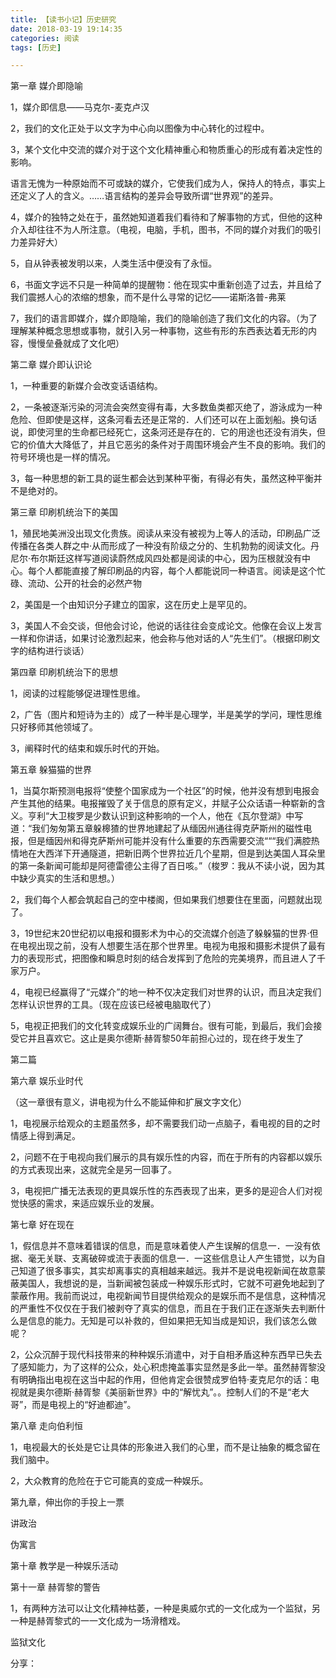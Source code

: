 ```yaml
---
title: 【读书小记】历史研究
date: 2018-03-19 19:14:35
categories: 阅读
tags: [历史]

---
```

第一章 媒介即隐喻

1，媒介即信息——马克尔-麦克卢汉

2，我们的文化正处于以文字为中心向以图像为中心转化的过程中。

3，某个文化中交流的媒介对于这个文化精神重心和物质重心的形成有着决定性的影响。<!--more-->

  语言无愧为一种原始而不可或缺的媒介，它使我们成为人，保持人的特点，事实上还定义了人的含义。……语言结构的差异会导致所谓“世界观”的差异。

4，媒介的独特之处在于，虽然她知道着我们看待和了解事物的方式，但他的这种介入却往往不为人所注意。（电视，电脑，手机，图书，不同的媒介对我们的吸引力差异好大）

5，自从钟表被发明以来，人类生活中便没有了永恒。

6，书面文字远不只是一种简单的提醒物：他在现实中重新创造了过去，并且给了我们震撼人心的浓缩的想象，而不是什么寻常的记忆——诺斯洛普-弗莱

7，我们的语言即媒介，媒介即隐喻，我们的隐喻创造了我们文化的内容。（为了理解某种概念思想或事物，就引入另一种事物，这些有形的东西表达着无形的内容，慢慢垒叠就成了文化吧）

 

第二章 媒介即认识论

1，一种重要的新媒介会改变话语结构。

2，一条被逐渐污染的河流会突然变得有毒，大多数鱼类都灭绝了，游泳成为一种危险、但即使是这样，这条河看去还是正常的．人们还可以在上面划船。换句话说，即使河里的生命都已经死亡，这条河还是存在的．它的用途也还没有消失，但它的价值大大降低了，并且它恶劣的条件对于周围环境会产生不良的影响。我们的符号环境也是一样的情况。

3，每一种思想的新工具的诞生都会达到某种平衡，有得必有失，虽然这种平衡并不是绝对的。

 

第三章 印刷机统治下的美国

1，殖民地美洲没出现文化贵族。阅读从来没有被视为上等人的活动，印刷品广泛传播在各类人群之中·从而形成了一种没有阶级之分的、生机勃勃的阅读文化。丹尼尔·布尔斯廷这样写道阅读蔚然成风四处都是阅读的中心，因为压根就没有中心。每个人都能直接了解印刷品的内容，每个人都能说同一种语言。阅读是这个忙碌、流动、公开的社会的必然产物

2，美国是一个由知识分子建立的国家，这在历史上是罕见的。

3，美国人不会交谈，但他会讨论，他说的话往往会变成论文。他像在会议上发言一样和你讲话，如果讨论激烈起来，他会称与他对话的人“先生们”。（根据印刷文字的结构进行谈话）

 

第四章 印刷机统治下的思想

1，阅读的过程能够促进理性思维。

2，广告（图片和短诗为主的）成了一种半是心理学，半是美学的学问，理性思维只好移师其他领域了。

3，阐释时代的结束和娱乐时代的开始。

 

第五章 躲猫猫的世界

1，当莫尔斯预测电报将“使整个国家成为一个社区”的时候，他并没有想到电报会产生其他的结果。电报摧毁了关于信息的原有定义，并赋子公众话语一种崭新的含义。亨利“大卫梭罗是少数认识到这种影响的一个人，他在《瓦尔登湖》中写道：“我们匆匆第五章躲槔猹的世界地建起了从缅因州通往得克萨斯州的磁性电报，但是缅因州和得克萨斯州可能并没有什么重要的东西需要交流“““我们满腔热情地在大西洋下开通隧道，把新旧两个世界拉近几个星期，但是到达美国人耳朵里的第一条新闻可能却是阿德雷德公主得了百日咳。”（梭罗：我从不读小说，因为其中缺少真实的生活和思想。）

2，我们每个人都会筑起自己的空中楼阁，但如果我们想要住在里面，问题就出现了。

3，19世纪末20世纪初以电报和摄影术为中心的交流媒介创造了躲躲猫的世界·但在电视出现之前，没有人想要生活在那个世界里。电视为电报和摄影术提供了最有力的表现形式，把图像和瞬息时刻的结合发挥到了危险的完美境界，而且进人了千家万户。

4，电视已经赢得了“元媒介”的地一种不仅决定我们对世界的认识，而且决定我们怎样认识世界的工具。（现在应该已经被电脑取代了）

5，电视正把我们的文化转变成娱乐业的广阔舞台。很有可能，到最后，我们会接受它并且喜欢它。这止是奥尔德斯·赫胥黎50年前担心过的，现在终于发生了

 

第二篇

 

第六章 娱乐业时代

（这一章很有意义，讲电视为什么不能延伸和扩展文字文化）

1，电视展示给观众的主题虽然多，却不需要我们动一点脑子，看电视的目的之时情感上得到满足。

2，问题不在于电视向我们展示的具有娱乐性的内容，而在于所有的内容都以娱乐的方式表现出来，这就完全是另一回事了。

3，电视把广播无法表现的更具娱乐性的东西表现了出来，更多的是迎合人们对视觉快感的需求，来适应娱乐业的发展。

第七章 好在现在

1，假信息并不意味着错误的信息，而是意味着使人产生误解的信息一．一没有依据、毫无关联、支离破碎或流于表面的信息一．一这些信息让人产生错觉，以为自己知道了很多事实，其实却离事实的真相越来越远。我并不是说电视新闻在故意蒙蔽美国人，我想说的是，当新闻被包装成一种娱乐形式时，它就不可避免地起到了蒙蔽作用。我前而说过，电视新闻节目提供给观众的是娱乐而不是信息，这种情况的严重性不仅仅在于我们被剥夺了真实的信息，而且在于我们正在逐渐失去判断什么是信息的能力。无知是可以补救的，但如果把无知当成是知识，我们该怎么做呢？

2，公众沉醉于现代科技带来的种种娱乐消遣中，对于自相矛盾这种东西早已失去了感知能力，为了这样的公众，处心积虑掩盖事实显然是多此一举。虽然赫胥黎没有明确指出电视在这当中起的作用，但他肯定会很赞成罗伯特·麦克尼尔的话：电视就是奥尔德斯·赫胥黎《美丽新世界》中的“解忧丸”。。控制人们的不是“老大哥”，而是电视上的“好迪都迪”。

 

第八章 走向伯利恒

1，电视最大的长处是它让具体的形象进入我们的心里，而不是让抽象的概念留在我们脑中。

2，大众教育的危险在于它可能真的变成一种娱乐。

 

第九章，伸出你的手投上一票

讲政治

伪寓言

第十章 教学是一种娱乐活动

第十一章 赫胥黎的警告

1，有两种方法可以让文化精神枯萎，一种是奥威尔式的一文化成为一个监狱，另一种是赫胥黎式的一一文化成为一场滑稽戏。

监狱文化

分享：